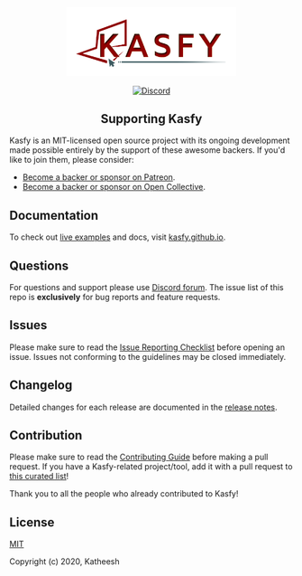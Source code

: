 <p align="center"><a href="https://kasfy.github.io" target="_blank" rel="noopener noreferrer"><img width="300" src="https://raw.githubusercontent.com/kasfy/assets/master/images/kasfy-small.png" alt="logo"></a></p>

<p align="center">
    <a href="https://discord.gg/TUnwSru">
    <img alt="Discord" src="https://img.shields.io/discord/749637307073822791"></a>
</p>

<h2 align="center">Supporting Kasfy</h2>

Kasfy is an MIT-licensed open source project with its ongoing development made possible entirely by the support of these awesome backers. If you'd like to join them, please consider:

- [Become a backer or sponsor on Patreon](https://www.patreon.com/katheesh).
- [Become a backer or sponsor on Open Collective](https://opencollective.com/katheesh).


## Documentation

To check out [live examples](https://kasfy.heroku.app/) and docs, visit [kasfy.github.io](https://kasfy.github.io).

## Questions

For questions and support please use [Discord forum](https://discord.gg/TUnwSru). The issue list of this repo is **exclusively** for bug reports and feature requests.

## Issues

Please make sure to read the [Issue Reporting Checklist](https://github.com/kasfy/kasfy/.github/CONTRIBUTING.md) before opening an issue. Issues not conforming to the guidelines may be closed immediately.

## Changelog

Detailed changes for each release are documented in the [release notes](https://github.com/kasfy/kasfy/releases).

## Contribution

Please make sure to read the [Contributing Guide](https://github.com/kasfy/kasfy/.github/CONTRIBUTING.md) before making a pull request. If you have a Kasfy-related project/tool, add it with a pull request to [this curated list](https://github.com/kasfy/kasfy)!

Thank you to all the people who already contributed to Kasfy!

## License

[MIT](http://opensource.org/licenses/MIT)

Copyright (c) 2020, Katheesh


